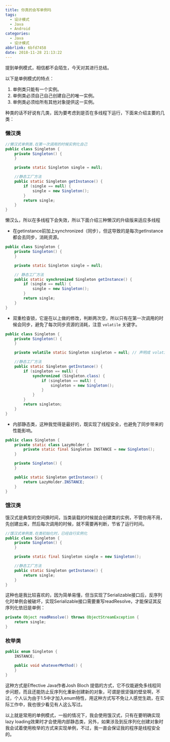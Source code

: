 ```yaml
---
title: 你真的会写单例吗
tags:
  - 设计模式
  - Java
  - Android
categories:
  - Java
  - 设计模式
abbrlink: 6bfd7458
date: 2018-11-28 21:13:22
---
```


提到单例模式，相信都不会陌生，今天对其进行总结。

以下是单例模式的特点：

1. 单例类只能有一个实例。
2. 单例类必须自己自己创建自己的唯一实例。
3. 单例类必须给所有其他对象提供这一实例。

种类的话不好说有几类，因为要考虑到是否在多线程下运行，下面来介绍主要的几类：



### 懒汉类

```java
//懒汉式单例类.在第一次调用的时候实例化自己 
public class Singleton {
    private Singleton() {
    }

    private static Singleton single = null;

    //静态工厂方法 
    public static Singleton getInstance() {
        if (single == null) {
            single = new Singleton();
        }
        return single;
    }
}
```

懒汉么，所以在多线程下会失效，所以下面介绍三种懒汉的升级版来适应多线程

<!--more-->

- 在getinstance前加上synchronized（同步），但这导致的是每次getInstance都会去同步，消耗资源。

```java
public class Singleton {
    private Singleton() {
    }

    private static Singleton single = null;

    // 静态工厂方法
    public static synchronized Singleton getInstance() {
        if (single == null) {
            single = new Singleton();
        }
        return single;
    }
}
```

- 双重检查锁，它是在以上做的修改，判断两次空，所以只有在第一次调用的时候会同步，避免了每次同步资源的消耗，注意 `volatile` 关键字。

```java
public class Singleton {
    private Singleton() {
    }

    private volatile static Singleton singleton = null; // 声明成 volatile 

    //静态工厂方法
    public static Singleton getInstance() {
        if (singleton == null) {
            synchronized (Singleton.class) {
                if (singleton == null) {
                    singleton = new Singleton();
                }
            }
        }
        return singleton;
    }
}
```

- 内部静态类，这种我觉得是最好的，既实现了线程安全，也避免了同步带来的性能影响。

```java
public class Singleton {
    private static class LazyHolder {
        private static final Singleton INSTANCE = new Singleton();
    }

    private Singleton() {
    }

    public static Singleton getInstance() {
        return LazyHolder.INSTANCE;
    }
}
```

### 饿汉类

饿汉式是典型的空间换时间，当类装载的时候就会创建类的实例，不管你用不用，先创建出来，然后每次调用的时候，就不需要再判断，节省了运行时间。

```java
//饿汉式单例类.在类初始化时，已经自行实例化
public class Singleton {
    private Singleton() {
    }

    private static final Singleton single = new Singleton();

    //静态工厂方法
    public static Singleton getInstance() {
        return single;
    }
}
```

这种也是我比较喜欢的，因为简单易懂，但当实现了Serializable接口后，反序列化时单例会被破坏，实现Serializable接口需要重写readResolve，才能保证其反序列化依旧是单例：

```java
private Object readResolve() throws ObjectStreamException { 
    return single; 
}
```

### 枚举类

```java
public enum Singleton {
    INSTANCE;

    public void whateverMethod() {
    }
}
```

这种方式是Effective Java作者Josh Bloch 提倡的方式，它不仅能避免多线程同步问题，而且还能防止反序列化重新创建新的对象，可谓是很坚强的壁垒啊，不过，个人认为由于1.5中才加入enum特性，用这种方式写不免让人感觉生疏，在实际工作中，我也很少看见有人这么写过。

以上就是常用的单例模式，一般的情况下，我会使用饿汉式，只有在要明确实现lazy loading效果时才会使用内部静态类，另外，如果涉及到反序列化创建对象时我会试着使用枚举的方式来实现单例，不过，我一直会保证我的程序是线程安全的。